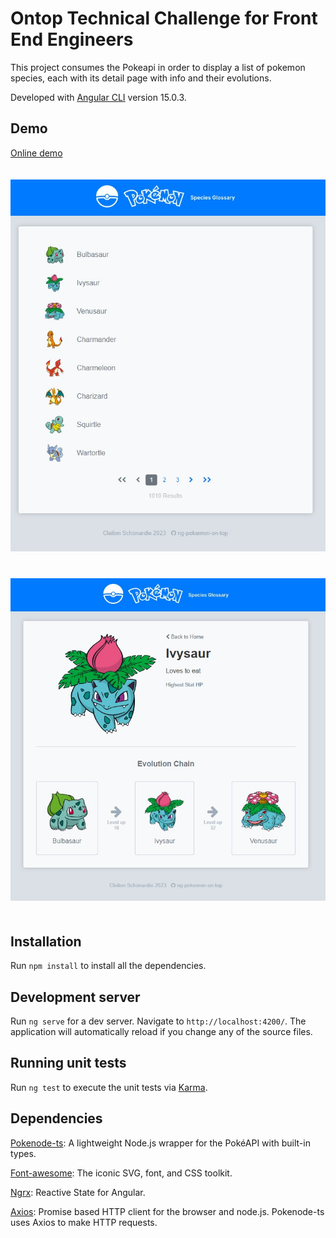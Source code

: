 # Ontop Technical Challenge for Front End Engineers

This project consumes the Pokeapi in order to display a list of pokemon species, each with its detail page with info and their evolutions. 

Developed with [Angular CLI](https://github.com/angular/angular-cli) version 15.0.3.

## Demo

[Online demo](https://friendly-dollop-q796gg6gvrqc9wwr-4200.app.github.dev/list)

<img src="./src/assets/screen-home.jpg" width="600"  style="margin: 20px 0" />

<img src="./src/assets/screen-detail.jpg" width="600"  style="margin: 20px 0" />

## Installation 

Run `npm install` to install all the dependencies.

## Development server

Run `ng serve` for a dev server. Navigate to `http://localhost:4200/`. The application will automatically reload if you change any of the source files.

## Running unit tests

Run `ng test` to execute the unit tests via [Karma](https://karma-runner.github.io).

## Dependencies

[Pokenode-ts](https://pokenode-ts.vercel.app/): A lightweight Node.js wrapper for the PokéAPI with built-in types. 

[Font-awesome](https://fontawesome.com/): The iconic SVG, font, and CSS toolkit. 

[Ngrx](https://ngrx.io/): Reactive State for Angular.

[Axios](https://axios-http.com/): Promise based HTTP client for the browser and node.js. Pokenode-ts uses Axios to make HTTP requests.

